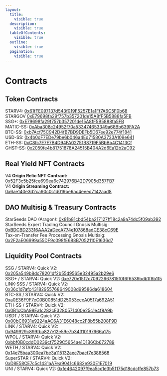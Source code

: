 ```yaml
---
layout:
  title:
    visible: true
  description:
    visible: true
  tableOfContents:
    visible: true
  outline:
    visible: true
  pagination:
    visible: true
---
```


# Contracts

## Token Contracts

STARV4: [0x61fFE097137d543f019F5257E1a1Ff7A6C5F0b68](https://polygonscan.com/token/0x61ffe097137d543f019f5257e1a1ff7a6c5f0b68)\
STARGOV [0xE79698fa29f757b357201de15A8fF5B5888fa5FB](https://polygonscan.com/address/0xe79698fa29f757b357201de15a8ff5b5888fa5fb)\
SSG+: [0xE79698fa29f757b357201de15A8fF5B5888fa5FB](https://polygonscan.com/address/0xe79698fa29f757b357201de15a8ff5b5888fa5fb)\
MATIC-SS: [0xAba308c24952f70a533474653349a68Bb639FA2A](https://polygonscan.com/token/0xaba308c24952f70a533474653349a68bb639fa2a)\
BTC-SS: [0xb7Acf75C942D4fB7BD9DEFb5D67ee92e774f1841](https://polygonscan.com/token/0xb7acf75c942d4fb7bd9defb5d67ee92e774f1841)\
USD-SS: [0x4b0dF7EDe79be6b046a4Ed71580A3733A109e641](https://polygonscan.com/token/0x4b0df7ede79be6b046a4ed71580a3733a109e641)\
ETH-SS: [0xC8fc7E7E7B4D94FA02751B8719F5BbBb4C1413Cf](https://polygonscan.com/token/0xc8fc7e7e7b4d94fa02751b8719f5bbbb4c1413cf/)\
GHST-SS: [0x2059fe4b81751878A24515B404A2d6Ea12b2aC92](https://polygonscan.com/token/0x2059fe4b81751878a24515b404a2d6ea12b2ac92)

## Real Yield NFT Contracts

V4 **Origin Relic NFT Contract:** [0x52F3c5b25fce699ea6c742976B42D7905d357FB7](https://polygonscan.com/address/0x52f3c5b25fce699ea6c742976b42d7905d357fb7)\
V4 **Origin Streaming Contract:** [0x6ae140e3d2ca90c0c1d019be6ac4eeed7142aad8](https://polygonscan.com/address/0x6ae140e3d2ca90c0c1d019be6ac4eeed7142aad8)

## DAO Multisig & Treasury Contracts

StarSeeds DAO (Aragon): [0x81b81cbd54ba217127ff18c2a9a74dc5f09ab392](https://polygonscan.com/address/0x81b81cbd54ba217127ff18c2a9a74dc5f09ab392)\
StarSeeds Expert Trading Council Gnosis Multisig: [0xBDCBD23316AAA2aDecA774e107868adCE38cC69E](contracts.md)\
Tax-on-Transfer Fee Processing Gnosis Multisig: [\
0x2F2aE06999a55DF9c098fE688B7052110E1636d7](contracts.md)

## Liquidity Pool Contracts

SSG / STARV4: Quick V2: [0x205a549b8dc78201df2b55d9565e32495a2b29e6](https://polygonscan.com/address/0x205a549b8dc78201df2b55d9565e32495a2b29e6#tokentxns)\
SSG+ / STARV4: Quick V2: [0xe720e15f2c70922667815f0f6f6539bdb1f8b1f5](https://polygonscan.com/address/0xe720e15f2c70922667815f0f6f6539bdb1f8b1f5#tokentxns)\
LINK-SSS / STARV4: Quick V2: [0x36c1d7afc43182955768649008d99586da618604](https://polygonscan.com/address/0x36c1d7afc43182955768649008d99586da618604#tokentxns)\
BTC-SS / STARV4: Quick V2: [0xa0E36F9F7eC0B00851dD25053ceeA0517a692A51](https://polygonscan.com/address/0x3346b30c4abd39f9a654f4d5a7d0bcaa12151574#tokentxns)\
ETH-SS / STARV4: Quick V2: [0x0B1cCbA98Ea1c282cE3280571400e25c1e4f8A9b](https://polygonscan.com/address/0x0b1ccba98ea1c282ce3280571400e25c1e4f8a9b#tokentxns)\
USDT / STARV4: Quick V2: [0x00bC6931e9224aAC6A31E6048cc2F8b55b208F9D](https://polygonscan.com/address/0x00bc6931e9224aac6a31e6048cc2f8b55b208f9d#tokentxns)\
LINK / STARV4: Quick V2: [0x949929c899fba827e12e59e7b34310197666a175](https://polygonscan.com/address/0x949929c899fba827e12e59e7b34310197666a175#tokentxns)\
WPOL / STARV4: Quick V2: [0xbbf0B0cddD0239cf7529C5654ae1D1B6Cb672789](https://polygonscan.com/address/0xbbf0b0cddd0239cf7529c5654ae1d1b6cb672789#tokentxns)\
WETH / STARV4: Quick V2: [0x14e75baa300ea7be3a115132aec7bacf7e388568](https://polygonscan.com/address/0x14e75baa300ea7be3a115132aec7bacf7e388568#tokentxns)\
SuperSTAR / STARV4: Quick V2: [0xD8E58CE7c5c1431aA7ea9041c6682e930E1E7019](https://polygonscan.com/address/0xd8e58ce7c5c1431aa7ea9041c6682e930e1e7019#tokentxns)\
UNI / STARV4: Quick V2: [0xfe4642097f9ea5cc1e3b51175d18cdcffe857b73](https://polygonscan.com/address/0xfe4642097f9ea5cc1e3b51175d18cdcffe857b73#tokentxns)
